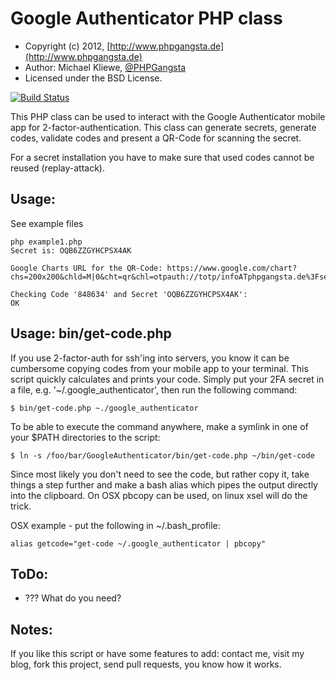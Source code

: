 Google Authenticator PHP class
=====================

* Copyright (c) 2012, [http://www.phpgangsta.de](http://www.phpgangsta.de)
* Author: Michael Kliewe, [@PHPGangsta](http://twitter.com/PHPGangsta)
* Licensed under the BSD License.

[![Build Status](https://travis-ci.org/PHPGangsta/GoogleAuthenticator.png?branch=master)](https://travis-ci.org/PHPGangsta/GoogleAuthenticator)

This PHP class can be used to interact with the Google Authenticator mobile app for 2-factor-authentication. This class
can generate secrets, generate codes, validate codes and present a QR-Code for scanning the secret.

For a secret installation you have to make sure that used codes cannot be reused (replay-attack).

Usage:
------

See example files

    php example1.php
    Secret is: OQB6ZZGYHCPSX4AK

    Google Charts URL for the QR-Code: https://www.google.com/chart?chs=200x200&chld=M|0&cht=qr&chl=otpauth://totp/infoATphpgangsta.de%3Fsecret%3DOQB6ZZGYHCPSX4AK

    Checking Code '848634' and Secret 'OQB6ZZGYHCPSX4AK':
    OK

Usage: bin/get-code.php 
-----------------------

If you use 2-factor-auth for ssh'ing into servers, you know it can be 
cumbersome copying codes from your mobile app to your terminal. 
This script quickly calculates and prints your code. Simply put your 2FA 
secret in a file, e.g. '~/.google_authenticator', then run the following command:

    $ bin/get-code.php ~./google_authenticator

To be able to execute the command anywhere, make a symlink in one of your $PATH directories to the script:

    $ ln -s /foo/bar/GoogleAuthenticator/bin/get-code.php ~/bin/get-code

Since most likely you don't need to see the code, but rather copy it, 
take things a step further and make a bash alias which pipes the output
directly into the clipboard. On OSX pbcopy can be used, on linux xsel 
will do the trick.

OSX example - put the following in ~/.bash_profile:

    alias getcode="get-code ~/.google_authenticator | pbcopy"


ToDo:
-----
- ??? What do you need?

Notes:
------
If you like this script or have some features to add: contact me, visit my blog, fork this project, send pull requests, you know how it works.
